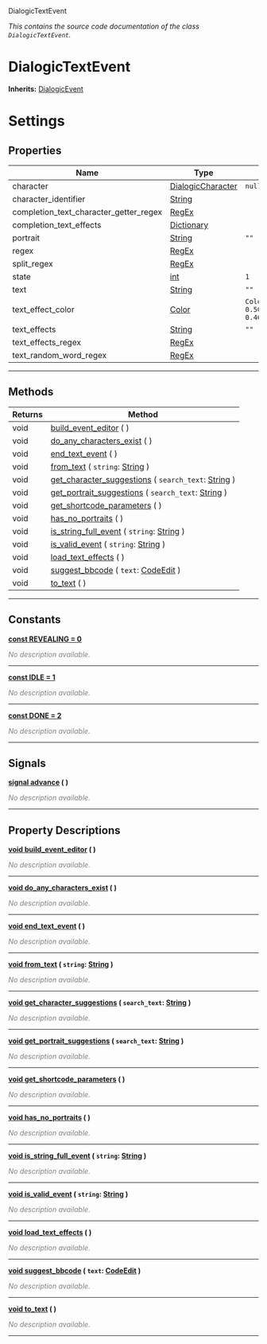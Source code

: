 
<div class="header-banner purple">
<div class="header-label purple">DialogicTextEvent</div>
</div>

*This contains the source code documentation of the class `DialogicTextEvent`.*
        
# DialogicTextEvent
**Inherits:** [DialogicEvent](class_dialogicevent.md)

# Settings
## Properties
Name | Type | Default 
--- | --- | --- 
character | [DialogicCharacter](class_dialogiccharacter.md) |  `null` 
character_identifier | [String](https://docs.godotengine.org/en/latest/classes/class_string.html#class-string) |   
completion_text_character_getter_regex | [RegEx](https://docs.godotengine.org/en/latest/classes/class_regex.html#class-regex) |   
completion_text_effects | [Dictionary](https://docs.godotengine.org/en/latest/classes/class_dictionary.html#class-dictionary) |   
portrait | [String](https://docs.godotengine.org/en/latest/classes/class_string.html#class-string) |  `""` 
regex | [RegEx](https://docs.godotengine.org/en/latest/classes/class_regex.html#class-regex) |   
split_regex | [RegEx](https://docs.godotengine.org/en/latest/classes/class_regex.html#class-regex) |   
state | [int](https://docs.godotengine.org/en/latest/classes/class_int.html#class-int) |  `1` 
text | [String](https://docs.godotengine.org/en/latest/classes/class_string.html#class-string) |  `""` 
text_effect_color | [Color](https://docs.godotengine.org/en/latest/classes/class_color.html#class-color) |  `Color(0.537255, 0.509804, 0.462745, 1)` 
text_effects | [String](https://docs.godotengine.org/en/latest/classes/class_string.html#class-string) |  `""` 
text_effects_regex | [RegEx](https://docs.godotengine.org/en/latest/classes/class_regex.html#class-regex) |   
text_random_word_regex | [RegEx](https://docs.godotengine.org/en/latest/classes/class_regex.html#class-regex) |   
--- 

## Methods
Returns | Method 
--- | --- 
<span class="hljs-attribute">void</span> | [<span class="hljs-title">build_event_editor</span>](#property-build_event_editor) ( ) 
<span class="hljs-attribute">void</span> | [<span class="hljs-title">do_any_characters_exist</span>](#property-do_any_characters_exist) ( ) 
<span class="hljs-attribute">void</span> | [<span class="hljs-title">end_text_event</span>](#property-end_text_event) ( ) 
<span class="hljs-attribute">void</span> | [<span class="hljs-title">from_text</span>](#property-from_text) ( `string`: [String](https://docs.godotengine.org/en/latest/classes/class_string.html#class-string) ) 
<span class="hljs-attribute">void</span> | [<span class="hljs-title">get_character_suggestions</span>](#property-get_character_suggestions) ( `search_text`: [String](https://docs.godotengine.org/en/latest/classes/class_string.html#class-string) ) 
<span class="hljs-attribute">void</span> | [<span class="hljs-title">get_portrait_suggestions</span>](#property-get_portrait_suggestions) ( `search_text`: [String](https://docs.godotengine.org/en/latest/classes/class_string.html#class-string) ) 
<span class="hljs-attribute">void</span> | [<span class="hljs-title">get_shortcode_parameters</span>](#property-get_shortcode_parameters) ( ) 
<span class="hljs-attribute">void</span> | [<span class="hljs-title">has_no_portraits</span>](#property-has_no_portraits) ( ) 
<span class="hljs-attribute">void</span> | [<span class="hljs-title">is_string_full_event</span>](#property-is_string_full_event) ( `string`: [String](https://docs.godotengine.org/en/latest/classes/class_string.html#class-string) ) 
<span class="hljs-attribute">void</span> | [<span class="hljs-title">is_valid_event</span>](#property-is_valid_event) ( `string`: [String](https://docs.godotengine.org/en/latest/classes/class_string.html#class-string) ) 
<span class="hljs-attribute">void</span> | [<span class="hljs-title">load_text_effects</span>](#property-load_text_effects) ( ) 
<span class="hljs-attribute">void</span> | [<span class="hljs-title">suggest_bbcode</span>](#property-suggest_bbcode) ( `text`: [CodeEdit](https://docs.godotengine.org/en/latest/classes/class_codeedit.html#class-codeedit) ) 
<span class="hljs-attribute">void</span> | [<span class="hljs-title">to_text</span>](#property-to_text) ( ) 
--- 
## Constants


<a class="header" id="constant-REVEALING" href="#constant-REVEALING">**<span class="hljs-attribute">const</span> <span class="hljs-title">REVEALING</span><span class="hljs-comment"> = 0</span>**</a>



 <span style = "color: gray">*No description available.*</span> 

---


<a class="header" id="constant-IDLE" href="#constant-IDLE">**<span class="hljs-attribute">const</span> <span class="hljs-title">IDLE</span><span class="hljs-comment"> = 1</span>**</a>



 <span style = "color: gray">*No description available.*</span> 

---


<a class="header" id="constant-DONE" href="#constant-DONE">**<span class="hljs-attribute">const</span> <span class="hljs-title">DONE</span><span class="hljs-comment"> = 2</span>**</a>



 <span style = "color: gray">*No description available.*</span> 

---

## Signals


<a class="header" id="signal-advance" href="#signal-advance">**<span class="hljs-attribute">signal</span> [<span class="hljs-title">advance</span>](#signal-advance) ( )** </a>



 <span style = "color: gray">*No description available.*</span> 

---

## Property Descriptions



<a class="header" id="property-build_event_editor" href="#property-build_event_editor">**<span class="hljs-attribute">void</span> [<span class="hljs-title">build_event_editor</span>](#property-build_event_editor) ( )** </a>



 <span style = "color: gray">*No description available.*</span> 

---



<a class="header" id="property-do_any_characters_exist" href="#property-do_any_characters_exist">**<span class="hljs-attribute">void</span> [<span class="hljs-title">do_any_characters_exist</span>](#property-do_any_characters_exist) ( )** </a>



 <span style = "color: gray">*No description available.*</span> 

---



<a class="header" id="property-end_text_event" href="#property-end_text_event">**<span class="hljs-attribute">void</span> [<span class="hljs-title">end_text_event</span>](#property-end_text_event) ( )** </a>



 <span style = "color: gray">*No description available.*</span> 

---



<a class="header" id="property-from_text" href="#property-from_text">**<span class="hljs-attribute">void</span> [<span class="hljs-title">from_text</span>](#property-from_text) ( `string`: [String](https://docs.godotengine.org/en/latest/classes/class_string.html#class-string) )** </a>



 <span style = "color: gray">*No description available.*</span> 

---



<a class="header" id="property-get_character_suggestions" href="#property-get_character_suggestions">**<span class="hljs-attribute">void</span> [<span class="hljs-title">get_character_suggestions</span>](#property-get_character_suggestions) ( `search_text`: [String](https://docs.godotengine.org/en/latest/classes/class_string.html#class-string) )** </a>



 <span style = "color: gray">*No description available.*</span> 

---



<a class="header" id="property-get_portrait_suggestions" href="#property-get_portrait_suggestions">**<span class="hljs-attribute">void</span> [<span class="hljs-title">get_portrait_suggestions</span>](#property-get_portrait_suggestions) ( `search_text`: [String](https://docs.godotengine.org/en/latest/classes/class_string.html#class-string) )** </a>



 <span style = "color: gray">*No description available.*</span> 

---



<a class="header" id="property-get_shortcode_parameters" href="#property-get_shortcode_parameters">**<span class="hljs-attribute">void</span> [<span class="hljs-title">get_shortcode_parameters</span>](#property-get_shortcode_parameters) ( )** </a>



 <span style = "color: gray">*No description available.*</span> 

---



<a class="header" id="property-has_no_portraits" href="#property-has_no_portraits">**<span class="hljs-attribute">void</span> [<span class="hljs-title">has_no_portraits</span>](#property-has_no_portraits) ( )** </a>



 <span style = "color: gray">*No description available.*</span> 

---



<a class="header" id="property-is_string_full_event" href="#property-is_string_full_event">**<span class="hljs-attribute">void</span> [<span class="hljs-title">is_string_full_event</span>](#property-is_string_full_event) ( `string`: [String](https://docs.godotengine.org/en/latest/classes/class_string.html#class-string) )** </a>



 <span style = "color: gray">*No description available.*</span> 

---



<a class="header" id="property-is_valid_event" href="#property-is_valid_event">**<span class="hljs-attribute">void</span> [<span class="hljs-title">is_valid_event</span>](#property-is_valid_event) ( `string`: [String](https://docs.godotengine.org/en/latest/classes/class_string.html#class-string) )** </a>



 <span style = "color: gray">*No description available.*</span> 

---



<a class="header" id="property-load_text_effects" href="#property-load_text_effects">**<span class="hljs-attribute">void</span> [<span class="hljs-title">load_text_effects</span>](#property-load_text_effects) ( )** </a>



 <span style = "color: gray">*No description available.*</span> 

---



<a class="header" id="property-suggest_bbcode" href="#property-suggest_bbcode">**<span class="hljs-attribute">void</span> [<span class="hljs-title">suggest_bbcode</span>](#property-suggest_bbcode) ( `text`: [CodeEdit](https://docs.godotengine.org/en/latest/classes/class_codeedit.html#class-codeedit) )** </a>



 <span style = "color: gray">*No description available.*</span> 

---



<a class="header" id="property-to_text" href="#property-to_text">**<span class="hljs-attribute">void</span> [<span class="hljs-title">to_text</span>](#property-to_text) ( )** </a>



 <span style = "color: gray">*No description available.*</span> 

---

